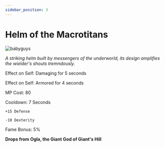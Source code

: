 ```yaml
---
sidebar_position: 3
---
```


# Helm of the Macrotitans

![babyguys](https://vwiki.valorserver.com/api/item/picture/helm%20of%20the%20macrotitans)

<i>A striking helm built by messengers of the underworld, its design amplifies the wielder's shouts tremndously.</i>

Effect on Self: Damaging for 5 seconds

Effect on Self: Armored for 4 seconds

MP Cost: 80

Cooldown: 7 Seconds

    +15 Defense
    
    -10 Dexterity

Fame Bonus: 5%

**Drops from Ogla, the Giant God of Giant's Hill**
